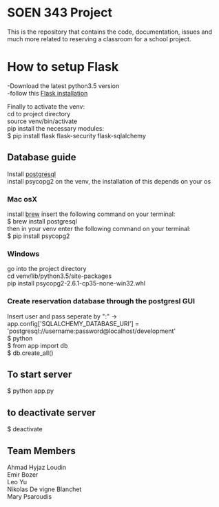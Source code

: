 # SOEN 343 Project

This is the repository that contains the code, documentation, issues and much more related to reserving a classroom for a school project.
<br />

<h1>How to setup Flask</h1>
-Download the latest python3.5 version<br />
-follow this <a href="http://flask.pocoo.org/docs/0.11/installation/">Flask installation</a><br />

Finally to activate the venv:<br />
cd to project directory<br />
source venv/bin/activate<br />
pip install the necessary modules: <br />
$ pip install flask flask-security flask-sqlalchemy<br />
<h2>Database guide</h2>
Install <a href="https://www.postgresql.org/download/">postgresql</a><br />
install psycopg2 on the venv, the installation of this depends on your os<br />
<h3>Mac osX</h3>
install <a href="http://brew.sh/">brew</a>
insert the following command on your terminal: <br />
$ brew install postgresql<br />
then in your venv enter the following command on your terminal:<br />
$ pip install psycopg2 <br />

<h3>Windows</h3>
go into the project directory<br />
cd venv/lib/python3.5/site-packages <br />
pip install psycopg2-2.6.1-cp35-none-win32.whl<br />

<h3>Create reservation database through the postgresl GUI</h3>
Insert user and pass seperate by ":" -> app.config['SQLALCHEMY_DATABASE_URI'] = 'postgresql://username:password@localhost/development'<br />
$ python<br />
$ from app import db<br />
$ db.create_all()<br />

<h2>To start server</h2>
$ python app.py <br />

<h2>to deactivate server</h2>
$ deactivate <br />

## Team Members

Ahmad Hyjaz Loudin <br />
Emir Bozer <br />
Leo Yu <br />
Nikolas De vigne Blanchet<br />
Mary Psaroudis<br />
